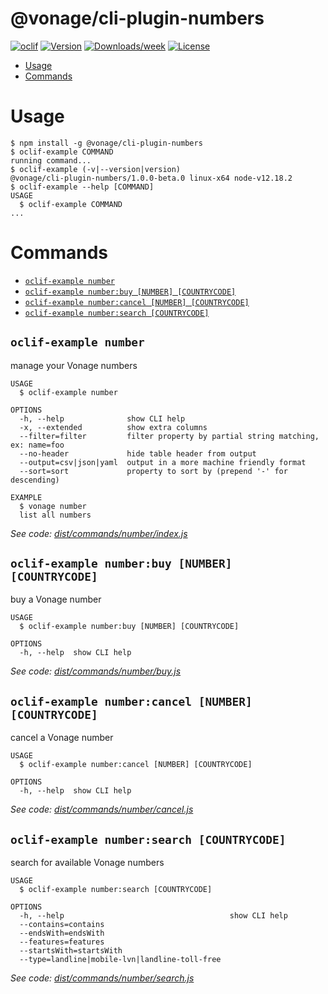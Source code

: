 @vonage/cli-plugin-numbers
==========================



[![oclif](https://img.shields.io/badge/cli-oclif-brightgreen.svg)](https://oclif.io)
[![Version](https://img.shields.io/npm/v/@vonage/cli-plugin-numbers.svg)](https://npmjs.org/package/@vonage/cli-plugin-numbers)
[![Downloads/week](https://img.shields.io/npm/dw/@vonage/cli-plugin-numbers.svg)](https://npmjs.org/package/@vonage/cli-plugin-numbers)
[![License](https://img.shields.io/npm/l/@vonage/cli-plugin-numbers.svg)](https://github.com/Vonage/cli-plugin-numbers/blob/master/package.json)

<!-- toc -->
* [Usage](#usage)
* [Commands](#commands)
<!-- tocstop -->
# Usage
<!-- usage -->
```sh-session
$ npm install -g @vonage/cli-plugin-numbers
$ oclif-example COMMAND
running command...
$ oclif-example (-v|--version|version)
@vonage/cli-plugin-numbers/1.0.0-beta.0 linux-x64 node-v12.18.2
$ oclif-example --help [COMMAND]
USAGE
  $ oclif-example COMMAND
...
```
<!-- usagestop -->
# Commands
<!-- commands -->
* [`oclif-example number`](#oclif-example-number)
* [`oclif-example number:buy [NUMBER] [COUNTRYCODE]`](#oclif-example-numberbuy-number-countrycode)
* [`oclif-example number:cancel [NUMBER] [COUNTRYCODE]`](#oclif-example-numbercancel-number-countrycode)
* [`oclif-example number:search [COUNTRYCODE]`](#oclif-example-numbersearch-countrycode)

## `oclif-example number`

manage your Vonage numbers

```
USAGE
  $ oclif-example number

OPTIONS
  -h, --help              show CLI help
  -x, --extended          show extra columns
  --filter=filter         filter property by partial string matching, ex: name=foo
  --no-header             hide table header from output
  --output=csv|json|yaml  output in a more machine friendly format
  --sort=sort             property to sort by (prepend '-' for descending)

EXAMPLE
  $ vonage number
  list all numbers
```

_See code: [dist/commands/number/index.js](https://github.com/Vonage/vonage-cli/blob/v1.0.0-beta.0/dist/commands/number/index.js)_

## `oclif-example number:buy [NUMBER] [COUNTRYCODE]`

buy a Vonage number

```
USAGE
  $ oclif-example number:buy [NUMBER] [COUNTRYCODE]

OPTIONS
  -h, --help  show CLI help
```

_See code: [dist/commands/number/buy.js](https://github.com/Vonage/vonage-cli/blob/v1.0.0-beta.0/dist/commands/number/buy.js)_

## `oclif-example number:cancel [NUMBER] [COUNTRYCODE]`

cancel a Vonage number

```
USAGE
  $ oclif-example number:cancel [NUMBER] [COUNTRYCODE]

OPTIONS
  -h, --help  show CLI help
```

_See code: [dist/commands/number/cancel.js](https://github.com/Vonage/vonage-cli/blob/v1.0.0-beta.0/dist/commands/number/cancel.js)_

## `oclif-example number:search [COUNTRYCODE]`

search for available Vonage numbers

```
USAGE
  $ oclif-example number:search [COUNTRYCODE]

OPTIONS
  -h, --help                                     show CLI help
  --contains=contains
  --endsWith=endsWith
  --features=features
  --startsWith=startsWith
  --type=landline|mobile-lvn|landline-toll-free
```

_See code: [dist/commands/number/search.js](https://github.com/Vonage/vonage-cli/blob/v1.0.0-beta.0/dist/commands/number/search.js)_
<!-- commandsstop -->

